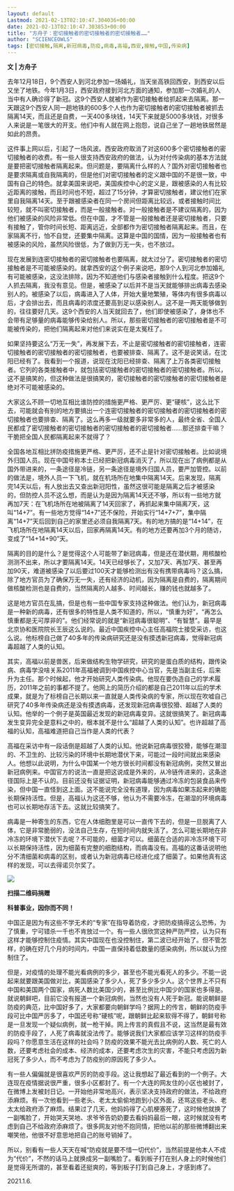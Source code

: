```yaml
---
layout: default
Lastmod: 2021-02-13T02:10:47.304036+00:00
date: 2021-02-13T02:10:47.303853+00:00
title: "方舟子：密切接触者的密切接触者的密切接触者……"
author: "SCIENCEOWLS"
tags: [密切接触,隔离,新冠病毒,防疫,病毒,高福,西安,接触,中国,传染病]
---
```


**文 | 方舟子**

去年12月18日，9个西安人到河北参加一场婚礼，当天坐高铁回西安，到西安以后又坐了地铁。今年1月3日，西安政府接到河北方面的通知，参加那一次婚礼的人当中有人确诊得了新冠。这9个西安人就被作为密切接触者给抓起来去隔离。那一天跟这9个西安人同一趟地铁的600多个人也作为密切接触者的密切接触者被抓去隔离14天，而且还是自费，一天400多块钱，14天下来就是5000多块钱，对很多人来说是一笔很大的开支。他们中有人就在网上抱怨，说自己坐了一趟地铁居然是如此的昂贵。

这件事上网以后，引起了一场风波。西安政府取消了对这600多个密切接触者的密切接触者的收费。有一些人很支持西安政府的做法，认为对付传染病的基本方法就是要把密切接触者隔离起来。但问题是，要隔离什么样的人？国外对密切接触者也是要求隔离或自我隔离的，但是他们对密切接触者的定义跟中国的不是很一致，中国有自己的特色。就拿美国来说吧，美国疾控中心的定义是，跟被感染的人有比较近距离的接触，而且时间也不短，超过了15分钟，才算密切接触者，建议他们在家里自我隔离14天。至于跟被感染者在同一个房间但距离比较远，或者接触时间比较短，就不叫密切接触者，而是一般接触者。对一般接触者是不建议隔离的，因为他们被感染的风险非常低。但在中国，才不管是一般接触者还是密切接触者，只要有接触了，管你时间长短、距离远近，全部都作为密切接触者隔离起来。而且，在家隔离不行，怕不自觉，还要集中隔离。这算是中国的国情，因为一般接触者也有被感染的风险，虽然风险很低，为了做到万无一失，也不放过。

现在发展到连密切接触者的密切接触者也要隔离，就太过分了。密切接触者的密切接触者是不可能被感染的。就拿西安的这个例子来说吧，那9个人到河北参加婚礼有可能被感染，这没法排除，因为不知道他们与感染者接触到什么程度。把这9个人抓去隔离，我没有意见。但是，被感染了以后并不是当天就能够排出病毒去感染别人的。被感染了以后，病毒进入了人体，开始大量地繁殖，等体内有很多病毒以后，才会排出去，而且病毒的浓度还要高到足以感染别人。这不是一两天能够做到的，往往要好几天。这9个西安的人当天就回去了，他们即使被感染了，身体也不会带有足够量的病毒能够传染给别人。所以，那些密切接触者的密切接触者是不可能被传染的，把他们隔离起来对他们来说实在是太冤枉了。

如果坚持要这么“万无一失”，再发展下去，不止是密切接触者的密切接触者，连密切接触者的密切接触者的密切接触者，也要被排查、隔离了。这不是说笑话，在沈阳已经有了。我看到一个报道，说现在沈阳已经排查、隔离了上万各类密切接触者。它列的各类接触者中，就包括密切接触者的密切接触者的密切接触者。所以，这不是搞笑的，但这种做法是很搞笑的，密切接触者的密切接触者的密切接触者是绝对不可能被感染的。

大家这么不顾一切地互相比谁防控的措施更严格、更严厉、更“硬核”，这么比下去，可能就会有别的地方要搞出一个连密切接触者的密切接触者的密切接触者的密切接触者也要排查、隔离了。这么再多一级就要多非常多的人，最终全省、全国人民都成了密切接触者的密切接触者的密切接触者的密切接触者……那还排查干嘛？干脆把全国人民都隔离起来不就得了？

全国各地互相比拼防疫措施更严格、更严厉，还不止是针对密切接触者。比如说境外归国人员。现在中国号称本土已经把新冠病毒消灭了，所以现在出了病例都是从国外带进来的，一条途径是冷链，另一条途径是境外归国人员，要严加管控。以前的做法是，境外人员一下飞机，就在机场所在地集中隔离14天。后来发现，隔离完14天以后，有人放出去又查出新冠阳性，虽然这很可能是隔离之后才被感染的，但防控人员不这么想，而是认为是因为隔离14天还不够，所以有一些地方就再加7天：在飞机场所在地被隔离了14天回家了，再抓起来集中隔离7天，这叫“14+7”。有一些地方觉得“14+7”还不保险，开始实行“14+7+7”，集中隔离“14+7”天后回到自己的家里还必须自我隔离7天。有的地方搞的是“14+14”，在飞机场所在地隔离14天以后，回家再隔离14天。有的地方还要再加3个月的随访，变成了“14+14+90”天。

隔离的目的是什么？是觉得这个人可能带了新冠病毒，但是还在潜伏期，用核酸检测测不出来，所以才要隔离14天。14天已经够长了，又加7天、再加7天、甚至再加90天，难道被感染了以后要过100天才能够检测出有没有携带病毒吗？这么搞，除了地方官员为了确保万无一失，还有经济的动机，因为隔离是自费的，隔离期间做核酸检测也是自费的，当然隔离的人越多、时间越长，赚的钱也就越多了。

这是地方官员在乱搞，但是也有一些中国专家支持这种做法。他们认为，新冠病毒是一种新的病毒，还有很多的特性是人类不知道的，所以，“慎重为好”，“再怎么慎重都是无可厚非的”。他们经常说的就是“新冠病毒很聪明”、“有智慧”。最早是北京协和医院院长王辰这么说的。最近中国疾控中心主任高福院士接受采访，也这么说。他标榜自己做了40多年的传染病研究还是没有摸透新冠病毒，觉得新冠病毒超越了人类的认知。

其实，高福以前是兽医，后来做结构生物学研究，研究的是蛋白质的结构，跟传染病、病毒学没啥关系2011年高福被调到中国疾控中心当官，先是当副主任，后来升为主任。那个时候起，他才开始研究人类传染病。他现在要伪造自己的学术履历，2011年之前的事都不提了。他网上的简历介绍的都是自己2011年以后的学术成果，就是为了标榜自己长期以来一直就是人类传染病的专家，所以现在吹嘘自己研究了40多年传染病还是没有摸透病毒，还发现新冠病毒很狡猾、超越了人类的认知。他举的一个例子是英国最近发现的新冠病毒变异。这就很搞笑了。新冠病毒发生变异完全是意料之中的，根本就不是什么“超越了人类的认知”。也许超越了高福的认知，高福难道把自己当作是人类的代表？

高福在采访中有一段话倒是超越了人类的认知。他说新冠病毒很狡猾，能够在潮湿的、不卫生的、比较污染的环境中长期地潜伏下来，可能过一段时间就出来感染人。他想以此说明，为什么中国某一个地方很长时间都没有新冠病例，突然又冒出新冠病例来。中国官方的说法一直是把这说成是外来的，从冷链传进来的，这条途径国际上是不认的。目前还没有证据证明，新冠病毒能够通过冷冻的包装食品来传染，但中国一直怪到这上面。这不能说完全没有道理，因为病毒如果冻起来的确能长期保持活性。但是，高福认为这还不够，他认为不需要冷冻，在潮湿的环境病毒也可以长期地存活下去。这就比较搞笑了。

病毒是一种寄生的东西，它在人体细胞里是可以一直传下去的，但是一旦脱离了人体，它是非常脆弱的，没法自己生存，在短时间内就失活了。怎么可能长期地在非冷冻的环境下潜伏下去呢？不可能的，细菌才可以。细菌在合适的非冷冻环境下可以长期保持活性，因为细菌有完整的细胞结构，而病毒没有。高福的这番话说明他分不清细菌和病毒的区别，或者认为新冠病毒已经进化成了细菌了。如果他真有这样的发现，可以去得诺贝尔奖了。

![](https://images.weserv.nl/?url=https%3A//mmbiz.qpic.cn/mmbiz_png/MsBQGWXRB3zXvQibjf691iaNibm27iaA5GULAPWzn2VCykyFgnKZMSsP21QpOMMtsRsoCW0okibvMozz72WwN8Lqkjw/640%3Fwx_fmt%3Dpng)

**扫描二维码捐赠**  

**科普事业，因你而不同！**

中国正是因为有这些不学无术的“专家”在指导着防疫，才把防疫搞得这么恐怖，为了慎重，宁可错杀一千也不肯放过一个。有一些人很欣赏这种严防严控，认为只有这样才能够控制住疫情。其实中国现在也没控制住，第二波已经开始了。但不管怎样，的确在好几个月的时间内，中国一直保持着低数量的感染病例，所以就认为控制住了。

但是，对疫情的处理不能光看病例的多少，甚至也不能光看死人的多少。不能一说起来就要跟美国做对比，美国感染了多少人，死了多少多少人。这个世界上不只有中国和美国两个国家，病死人数比美国少的，甚至比例比中国少的国家也多得是。就说朝鲜吧，目前它没有报道一个新冠病例，当然也没有人死于新冠。能说朝鲜是防疫的典范，比中国好多了，大家都要向朝鲜学吗？据网上的传言，朝鲜的防疫手段可比中国严厉多了，中国还号称“硬核”呢，跟朝鲜比起来软得不得了，朝鲜号称是一旦发现一个疑似病例，就一枪干掉。网上传言的真假且不说，这当然是最有效的防疫手段了，人死了病毒就没法传了。能够说我们大家都应该学习这样的防疫手段吗？你愿意生活在这样的社会吗？防疫的效果不能光去比病例的人数、死亡的人数，还要考虑社会的成本、经济的成本，还要考虑次生的灾害，不能只考虑因为新冠死了多少人，而不考虑为了防疫别的原因死了多少人。

有一些人偏偏就是很喜欢严厉的防疫手段。这让我想起了最近看到的一个例子。大连现在疫情据说很严重，很多小区都封了。有一个大连的网友住的小区也被封了，在微博上发被封日记。一开始他非常地高兴，表示坚决支持政府的做法，不给政府添麻烦。有一次他看到一些老头、老太太偷偷地跑到小区外面，还骂这些老头、老太太给政府添了麻烦。结果过了几天，他妈妈得了心肌梗塞死了，这时候他就换了一副嘴脸了，开始哭天哭地、求爷爷告奶奶要去看妈妈最后一眼，这时候就没有考虑到自己不给政府添麻烦了。很多网友对他不抱同情，把他以前的那些微博翻出来嘲笑他，他很不好意思地把自己的账号销掉了。

所以，别看有一些人天天在喊“防疫就是要不惜一切代价”，当然前提是他本人不成为“代价”，不然的话马上就换成另一副嘴脸了。看到板子打在别人身上的时候他们是觉得无所谓的，甚至看着还挺爽的，等到板子打到自己身上，才感到疼了。

2021.1.6.

